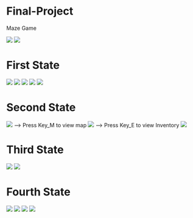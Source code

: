 # Final-Project
Maze Game

![](Screenshot%20(113).png)
![](Screenshot%20(114).png)

# First State
![](Screenshot%20(115).png)
![](Screenshot%20(116).png)
![](Screenshot%20(118).png)
![](Screenshot%20(121).png)
![](Screenshot%20(123).png)


# Second State
![](Screenshot%20(124).png)
--> Press Key_M to view map
![](Screenshot%20(132).png)
--> Press Key_E to view Inventory
![](Screenshot%20(131).png)

# Third State
![](Screenshot%20(125).png)
![](Screenshot%20(126).png)

# Fourth State
![](Screenshot%20(127).png)
![](Screenshot%20(128).png)
![](Screenshot%20(129).png)
![](Screenshot%20(130).png)
